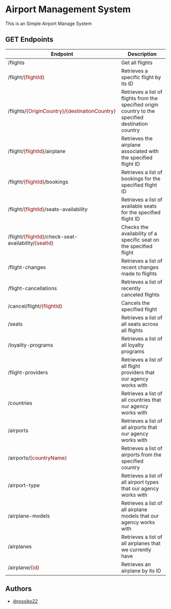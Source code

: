 # Airport Management System

This is an Simple Airport Manage System

## GET Endpoints

| Endpoint | Description |
| ----------------- | ------------------------------------------------------------------ |
| /flights             |Get all flights                                                                |
| /flight/<span style="color: darkred;">{flightId}</span> | Retrieves a specific flight by its ID  |
| /flights/<span style="color: darkred;">{OriginCountry}</span>/<span style="color: darkred;">{destinationCountry}</span> | Retrieves a list of flights from the specified origin country to the specified destination country |
| /flight/<span style="color: darkred;">{flightId}</span>/airplane | Retrieves the airplane associated with the specified flight ID  |
| /flight/<span style="color: darkred;">{flightId}</span>/bookings | Retrieves a list of bookings for the specified flight ID  |
| /flight/<span style="color: darkred;">{flightId}</span>/seats-availability | Retrieves a list of available seats for the specified flight ID |
| /flight/<span style="color: darkred;">{flightId}</span>/check-seat-availability/<span style="color: darkred;">{seatId}</span> | Checks the availability of a specific seat on the specified flight |
| /flight-changes | Retrieves a list of recent changes made to flights |
| /flight-cancellations | Retrieves a list of recently canceled flights |
| /cancel/flight/<span style="color: darkred;">{flightId}</span> | Cancels the specified flight |
| /seats | Retrieves a list of all seats across all flights |
| /loyality-programs | Retrieves a list of all loyalty programs |
| /flight-providers | Retrieves a list of all flight providers that our agency works with |
| /countries | Retrieves a list of all countries that our agency works with |
| /airports | Retrieves a list of all airports that our agency works with |
| /airports/<span style="color: darkred;">{countryName}</span> | Retrieves a list of airports from the specified country |
| /airport-type | Retrieves a list of all airport types that our agency works with |
| /airplane-models | Retrieves a list of all airplane models that our agency works with |
| /airplanes | Retrieves a list of all airplanes that we currently have |
| /airplane/<span style="color: darkred;">{id}</span> | Retrieves an airplane by its ID |


## Authors

- [@rossiko22](https://github.com/rossiko22)
